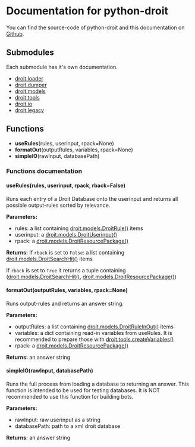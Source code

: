 # Documentation for python-droit
You can find the source-code of python-droit and this documentation on [Github](https://github.com/jaybeejs/python-droit).


## Submodules
Each submodule has it's own documentation.

- [droit.loader](https://github.com/jaybeejs/python-droit/blob/master/docs/loader.md)
- [droit.dumper](https://github.com/jaybeejs/python-droit/blob/master/docs/dumper.md)
- [droit.models](https://github.com/jaybeejs/python-droit/blob/master/docs/models.md)
- [droit.tools](https://github.com/jaybeejs/python-droit/blob/master/docs/tools.md)
- [droit.io](https://github.com/jaybeejs/python-droit/blob/master/docs/io.md)
- [droit.legacy](https://github.com/jaybeejs/python-droit/blob/master/docs/legacy.md)

## Functions

- **useRules**(rules, userinput, rpack=None)
- **formatOut**(outputRules, variables, rpack=None)
- **simpleIO**(rawInput, databasePath)

### Functions documentation
#### useRules(rules, userinput, rpack, rback=False)
Runs each entry of a Droit Database onto the userinput and returns all possible output-rules sorted by relevance.

**Parameters:**
- rules: a list containing [droit.models.DroitRule()](https://github.com/jaybeejs/python-droit/blob/master/docs/models.md#droitruleinputrules-outputrules) items
- userinput: a [droit.models.DroitUserinput()](https://github.com/jaybeejs/python-droit/blob/master/docs/models.md#droituserinputrawinput)
- rpack: a [droit.models.DroitResourcePackage()](https://github.com/jaybeejs/python-droit/blob/master/docs/models.md#droitresourcepackagesettingsnone-plugins)

**Returns:** If `rback` is set to `False`: a list containing [droit.models.DroitSearchHit()](https://github.com/jaybeejs/python-droit/blob/master/docs/models.md#droitsearchhit-rule-variables-ranking) items  
  
If `rback` is set to `True` it returns a tuple containing ([droit.models.DroitSearchHit()](https://github.com/jaybeejs/python-droit/blob/master/docs/models.md#droitsearchhit-rule-variables-ranking), [droit.models.DroitResourcePackage()](https://github.com/jaybeejs/python-droit/blob/master/docs/models.md#droitsearchhit-rule-variables-ranking))


#### formatOut(outputRules, variables, rpack=None)
Runs output-rules and returns an answer string.

**Parameters:**
- outputRules: a list containing [droit.models.DroitRuleInOut()](https://github.com/jaybeejs/python-droit/blob/master/docs/models.md#droitruleinouttag-attrib-children-mode) items
- variables: a dict containing read-in variables from useRules. It is recommended to prepare those with [droit.tools.createVariables()](https://github.com/jaybeejs/python-droit/blob/master/docs/tools.md#createvariablesinpvars-username-droitnamedroit-userinput)
- rpack: a [droit.models.DroitResourcePackage()](https://github.com/jaybeejs/python-droit/blob/master/docs/models.md#droitresourcepackagesettingsnone-plugins)

**Returns:** an answer string


#### simpleIO(rawInput, databasePath)
Runs the full process from loading a database to returning an answer. This function is intended to be used for testing databases. It is NOT recommended to use this function for building bots.

**Parameters:**
- rawInput: raw userinput as a string
- databasePath: path to a xml droit database

**Returns:** an answer string